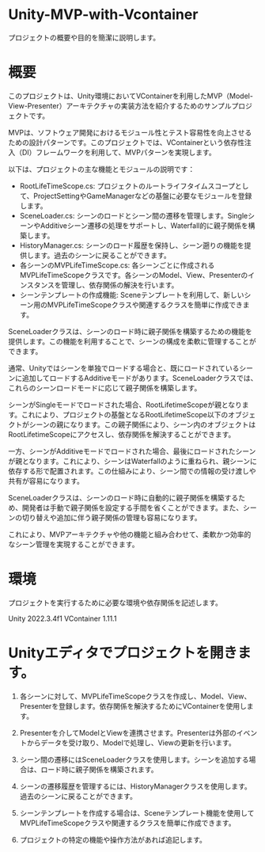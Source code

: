 # Unity-MVP-with-Vcontainer
プロジェクトの概要や目的を簡潔に説明します。

# 概要
このプロジェクトは、Unity環境においてVContainerを利用したMVP（Model-View-Presenter）アーキテクチャの実装方法を紹介するためのサンプルプロジェクトです。

MVPは、ソフトウェア開発におけるモジュール性とテスト容易性を向上させるための設計パターンです。このプロジェクトでは、VContainerという依存性注入（DI）フレームワークを利用して、MVPパターンを実現します。

以下は、プロジェクトの主な機能とモジュールの説明です：

- RootLifeTimeScope.cs: プロジェクトのルートライフタイムスコープとして、ProjectSettingやGameManagerなどの基盤に必要なモジュールを登録します。
- SceneLoader.cs: シーンのロードとシーン間の遷移を管理します。SingleシーンやAdditiveシーン遷移の処理をサポートし、Waterfall的に親子関係を構築します。
- HistoryManager.cs: シーンのロード履歴を保持し、シーン遡りの機能を提供します。過去のシーンに戻ることができます。
- 各シーンのMVPLifeTimeScope.cs: 各シーンごとに作成されるMVPLifeTimeScopeクラスです。各シーンのModel、View、Presenterのインスタンスを管理し、依存関係の解決を行います。
- シーンテンプレートの作成機能: Sceneテンプレートを利用して、新しいシーン用のMVPLifeTimeScopeクラスや関連するクラスを簡単に作成できます。
  
SceneLoaderクラスは、シーンのロード時に親子関係を構築するための機能を提供します。この機能を利用することで、シーンの構成を柔軟に管理することができます。

通常、Unityではシーンを単独でロードする場合と、既にロードされているシーンに追加してロードするAdditiveモードがあります。SceneLoaderクラスでは、これらのシーンロードモードに応じて親子関係を構築します。

シーンがSingleモードでロードされた場合、RootLifetimeScopeが親となります。これにより、プロジェクトの基盤となるRootLifetimeScope以下のオブジェクトがシーンの親になります。この親子関係により、シーン内のオブジェクトはRootLifetimeScopeにアクセスし、依存関係を解決することができます。

一方、シーンがAdditiveモードでロードされた場合、最後にロードされたシーンが親となります。これにより、シーンはWaterfallのように重ねられ、親シーンに依存する形で配置されます。この仕組みにより、シーン間での情報の受け渡しや共有が容易になります。

SceneLoaderクラスは、シーンのロード時に自動的に親子関係を構築するため、開発者は手動で親子関係を設定する手間を省くことができます。また、シーンの切り替えや追加に伴う親子関係の管理も容易になります。

これにより、MVPアーキテクチャや他の機能と組み合わせて、柔軟かつ効率的なシーン管理を実現することができます。

# 環境
プロジェクトを実行するために必要な環境や依存関係を記述します。

Unity 2022.3.4f1
VContainer 1.11.1


# Unityエディタでプロジェクトを開きます。

1. 各シーンに対して、MVPLifeTimeScopeクラスを作成し、Model、View、Presenterを登録します。依存関係を解決するためにVContainerを使用します。

2. Presenterを介してModelとViewを連携させます。Presenterは外部のイベントからデータを受け取り、Modelで処理し、Viewの更新を行います。

3. シーン間の遷移にはSceneLoaderクラスを使用します。シーンを追加する場合は、ロード時に親子関係を構築されます。

4. シーンの遷移履歴を管理するには、HistoryManagerクラスを使用します。過去のシーンに戻ることができます。

5. シーンテンプレートを作成する場合は、Sceneテンプレート機能を使用してMVPLifeTimeScopeクラスや関連するクラスを簡単に作成できます。

6. プロジェクトの特定の機能や操作方法があれば追記します。
